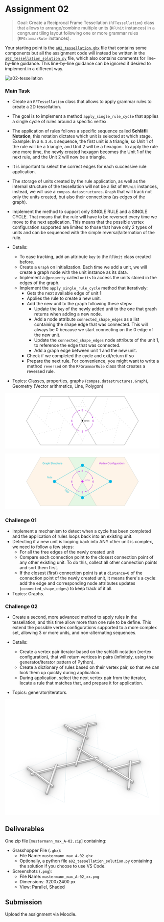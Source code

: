 # Assignment 02

> Goal: Create a Reciprocal Frame Tessellation (`RFTessellation`) class that allows to arrange/combine multiple units (`RFUnit` instances) in a congruent tiling layout following one or more grammar rules (`RFGrammarRule` instances).

Your starting point is the [`a02_tessellation.ghx`](a02_tessellation.ghx) file that contains some components but all the assignment code will instead be written in the [`a02_tessellation_solution.py`](a02_tessellation_solution.py) file, which also contains comments for line-by-line guidance. This line-by-line guidance can be ignored if desired to implement in a different way.

![a02-tessellation](./_images/a02-tessellation.png)

### Main Task

- Create an `RFTessellation` class that allows to apply grammar rules to create a 2D tessellation.
- The goal is to implement a method `apply_single_rule_cycle` that applies a single cycle of  rules around a specific vertex.
- The application of rules follows a specific sequence called **Schläfli Notation**, this notation dictates which unit is selected at which stage. Example: In a `6.3.6.3` sequence, the first unit is a triangle, so Unit 1 of the rule will be a triangle, and Unit 2 will be a hexagon. To apply the rule one more time, the newly created hexagon becomes the Unit 1 of the next rule, and the Unit 2 will now be a triangle.
- It is important to select the correct edges for each successive rule application.
- The storage of units created by the rule application, as well as the internal structure of the tessellation will not be a list of `RFUnit` instances, instead, we will use a `compas.datastructures.Graph` that will track not only the units created, but also their connections (as edges of the graph).
- Implement the method to support only SINGLE RULE and a SINGLE CYCLE. That means that the rule will have to be reversed every time we move to the next application. This means that the possible vertex configuration supported are limited to those that have only 2 types of units and can be sequenced with the simple reversal/alternation of the rule.

- Details:
  - To ease tracking, add an attribute `key` to the `RFUnit` class created before.
  - Create a `Graph` on initialization. Each time we add a unit, we will create a graph node with the unit instance as its data.
  - Implement a `@property` called `units` to access the units stored in the edges of the graph.
  - Implement the `apply_single_rule_cycle` method that iteratively:
    - Gets the next available edge of unit 1
    - Applies the rule to create a new unit.
    - Add the new unit to the graph following these steps:
      - Update the `key` of the newly added unit to the one that graph returns when adding a new node.
      - Add a node attribute `connected_shape_edges` as a list containing the shape edge that was connected. This will always be 0 because we start connecting on the 0 edge of the new unit.
      - Update the `connected_shape_edges` node attribute of the unit 1, to reference the edge that was connected.
      - Add a graph edge between unit 1 and the new unit.
    - Check if we completed the cycle and exit/return if so
    - Prepare the next rule. For convenience, you might want to write a method `reversed` on the `RFGrammarRule` class that creates a reversed rule.
- Topics: Classes, properties, graphs (`compas.datastructures.Graph`), Geometry (Vector arithmetics, Line, Polygon)


![a02-step1](./_images/a02-main-task.jpg)

![a02-step2](./_images/a02-main-task-2.jpg)



### Challenge 01

- Implement a mechanism to detect when a cycle has been completed and the application of rules loops back into an existing unit.
- Detecting if a new unit is looping back into ANY other unit is complex, we need to follow a few steps:
  - For all the free edges of the newly created unit
  - Compare each connection point to the closest connection point of any other existing unit. To do this, collect all other connection points and sort them first.
  - If the closest (first) connection point is at a `distance=0` of the connection point of the newly created unit, it means there's a cycle: add the edge and corresponding node attributes updates (`connected_shape_edges`) to keep track of it all.
- Topics: Graphs.

### Challenge 02

- Create a second, more advanced method to apply rules in the tessellation, and this time allow more than one rule to be define. This extend the possible vertex configurations supported to a more complex set, allowing 3 or more units, and non-alternating sequences.

- Details:
  - Create a vertex pair iterator based on the schläfli notation (vertex configuration), that will return vertices in pairs (infinitely, using the generator/iterator pattern of Python).
  - Create a dictionary of rules based on their vertex pair, so that we can look them up quickly during application.
  - During application, select the next vertex pair from the iterator, locate a rule that matches that, and prepare it for application.
- Topics: generator/iterators.

![a02-possible-final-out](./_images/a02-final-out.png)

## Deliverables

One zip file [`mustermann_max_A-02.zip`] containing:

- Grasshopper File (`.ghx`):
  - File Name: `mustermann_max_A-02.ghx`
  - Optionally, a python file `a02_tessellation_solution.py` containing the solution if you choose to use VS Code.
- Screenshots (`.png`):
  - File Name: `mustermann_max_A-02_xx.png`
  - Dimensions: 3200x2400 px
  - View: Parallel, Shaded

## Submission

Upload the assignment via Moodle.
